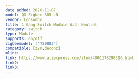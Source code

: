 ```yaml
---
date_added: 2020-11-07
model: QS-Zigbee-S05-LN
vendor: Lonsonho
title: 1 Gang Switch Module With Neutral
category: switch
type: Module
supports: on/off
zigbeemodel: ['TS0003']
compatible: [z2m,deconz]
mlink: 
link: https://www.aliexpress.com/item/4001178298316.html
link2: 
link3: 
---
```

